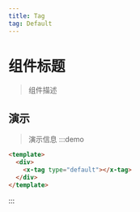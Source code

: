 ```yaml
---
title: Tag
tag: Default
---
```


# 组件标题
> 组件描述

## 演示

> 演示信息
:::demo

```html
<template>
  <div>
    <x-tag type="default"></x-tag>
  </div>
</template>
```

:::
